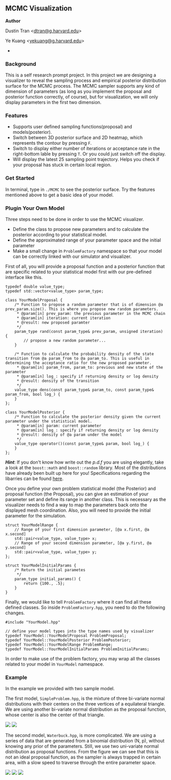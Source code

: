 MCMC Visualization
-
**Author** 

Dustin Tran \<dtran@g.harvard.edu\>

Ye Kuang \<yekuang@g.harvard.edu\>

-
### Background ###
This is a self research prompt project. In this project we are designing a visualizer to reveal the sampling process and empirical posterior distribution surface for the MCMC process. The MCMC sampler supports any kind of dimension of parameters (as long as you implement the proposal and posterior function correctly, of course), but for visualization, we will only display parameters in the first two dimension.

### Features ###
- Supports user defined sampling functions(proposal) and models(posterior). 
- Switch between 3D posterior surface and 2D heatmap, which represents the contour by pressing `F`.
- Switch to display either number of iterations or acceptance rate in the right-bottom lable by pressing `T`. Or you could just switch off the display.
- Will display the latest 25 sampling point trajectory. Helps you check if your proposal has stuck in certain local region.

### Get Started ###
In terminal, type in `./MCMC` to see the posterior surface. Try the features mentioned above to get a basic idea of your model.

### Plugin Your Own Model ###
Three steps need to be done in order to use the MCMC visualizer. 

- Define the class to propose new parameters and to calculate the posterior according to your statistical model.
- Define the approximated range of your parameter space and the initial parameter
- Make a small change in `ProblemFactory` namespace so that your model can be correctly linked with our simulator and visualizer.
 
First of all, you will provide a proposal function and a posterior function that are specific related to your statistical model first with our pre-defined interface like this.
```
typedef double value_type;
typedef std::vector<value_type> param_type;

class YourModelProposal {
	/* Function to propose a random parameter that is of dimension @a prev_param.size(). This is where you propose new random parameters.
	 * @param[in] prev_param: the previous parameter in the MCMC chain
	 * @param[in] iteration: current iteration
	 * @result: new proposed paramter
	 */
	param_type rand(const param_type& prev_param, unsigned iteration) {
		// propose a new random parameter...
	}

	/* Function to calculate the probability density of the state transition from @a param_from to @a param_to. This is useful in determining the acceptance ratio for the new proposed parameter.
	 * @param[in] param_from, param_to: previous and new state of the parameter
	 * @param[in] log_: specify if returning density or log density
	 * @result: density of the transition
	 */
	value_type dens(const param_type& param_to, const param_type& param_from, bool log_) {
	}
};

class YourModelPosterior {
	/* Function to calculate the posterior density given the current parameter under the statistical model.
	 * @param[in] param: current parameter
	 * @param[in] log_: specify if returning density or log density
	 * @result: density of @a param under the model
	 */
	value_type operator()(const param_type& param, bool log_) {
	}
};
```
***Hint***: If you don't know how write out the <i>p.d.f</i> you are using elegantly, take a look at the `boost::math` and `boost::random` library. Most of the distributions have already been built up here for you! Specifications regarding the libarries can be found [here](http://www.boost.org/doc/libs/1_57_0/libs/math/doc/html/dist.html).

Once you define your own problem statistical model (the Posterior) and proposal function (the Proposal), you can give an estimation of your parameter set and define its range in another class. This is necessary as the visualizer needs to find a way to map the parameters back onto the displayed mesh coordination. Also, you will need to provide the initial parameter for the simulation.

```
struct YourModelRange {
	// Range of your first dimension parameter, [@a x.first, @a x.second]
	std::pair<value_type, value_type> x;
	// Range of your second dimension parameter, [@a y.first, @a y.second]
	std::pair<value_type, value_type> y;
};

struct YourModelInitialParams {
	/* Return the initial parametes
	 */
	param_type initial_params() {
		return {100., .5};
	}
}
```

Finally, we would like to tell `ProblemFactory` where it can find all these defined classes. So inside `ProblemFactory.hpp`, you need to do the following changes.
```
#include "YourModel.hpp"

// define your model types into the type names used by visualizer
typedef YourModel::YourModelProposal ProblemProposal;
typedef YourModel::YourModelPosterior ProblemPosterior;
typedef YourModel::YourModelRange ProblemRange;
typedef YourModel::YourModelInitialParams ProblemInitialParams;
```

In order to make use of the problem factory, you may wrap all the classes related to your model in `YourModel` namespace.

### Example ###

In the example we provided with two sample model.

The first model, `SimpleProblem.hpp`, is the mixture of three bi-variate normal distributions with their centers on the three vertices of a equilateral triangle. We are using another bi-variate normal distribution as the proposal function, whose center is also the center of that triangle.


![](Demo/simple_1.png) 
![](Demo/simple_2.png)

The second model, `Waterbuck.hpp`, is more complicated. We are using a series of data that are generated from a binomial distribution (N, p), without knowing any prior of the parameters. Still, we use two uni-variate normal distribution as proposal functions. From the figure we can see that this is not an ideal proposal function, as the sampler is always trapped in certain area, with a slow speed to traverse through the entire parameter space.

![](Demo/waterbuck_1.png)
![](Demo/waterbuck_2.png)
![](Demo/waterbuck_3.png)
